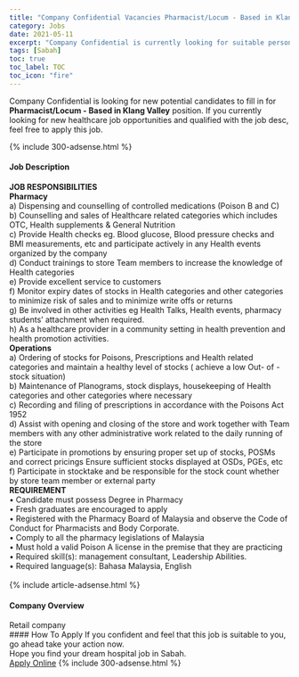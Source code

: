```yaml
---
title: "Company Confidential Vacancies Pharmacist/Locum - Based in Klang Valley" 
category: Jobs 
date: 2021-05-11 
excerpt: "Company Confidential is currently looking for suitable person to fill in the Pharmacist/Locum - Based in Klang Valley which positioned at Sabah" 
tags: [Sabah] 
toc: true 
toc_label: TOC 
toc_icon: "fire" 
--- 
```


<p>Company Confidential is looking for new potential candidates to fill in for <b>Pharmacist/Locum - Based in Klang Valley</b> position. If you currently looking for new healthcare job opportunities and qualified with the job desc, feel free to apply this job.
</p>{% include 300-adsense.html %} 
<div><div><h4>Job Description</h4></div><div><div><span><div><div><strong>JOB RESPONSIBILITIES</strong></div><div><strong>Pharmacy</strong></div><div>a) Dispensing and counselling of controlled medications (Poison B and C)</div><div>b) Counselling and sales of Healthcare related categories which includes OTC, Health supplements &amp; General Nutrition</div><div>c) Provide Health checks eg. Blood glucose, Blood pressure checks and BMI measurements, etc and participate actively in any Health events organized by the company</div><div>d) Conduct trainings to store Team members to increase the knowledge of Health categories</div><div>e) Provide excellent service to customers</div><div>f) Monitor expiry dates of stocks in Health categories and other categories to minimize risk of sales and to minimize write offs or returns</div><div>g) Be involved in other activities eg Health Talks, Health events, pharmacy students&#8217; attachment when required.</div><div>h) As a healthcare provider in a community setting in health prevention and health promotion activities.</div><div><strong>Operations</strong></div><div>a) Ordering of stocks for Poisons, Prescriptions and Health related categories and maintain a healthy level of stocks ( achieve a low Out- of -stock situation)</div><div>b) Maintenance of Planograms, stock displays, housekeeping of Health categories and other categories where necessary</div><div>c) Recording and filing of prescriptions in accordance with the Poisons Act 1952</div><div>d) Assist with opening and closing of the store and work together with Team members with any other administrative work related to the daily running of the store</div><div>e) Participate in promotions by ensuring proper set up of stocks, POSMs and correct pricings Ensure sufficient stocks displayed at OSDs, PGEs, etc</div><div>f) Participate in stocktake and be responsible for the stock count whether by store team member or external party</div><div><strong>REQUIREMENT</strong><div>&#8226; Candidate must possess Degree in Pharmacy</div><div>&#8226; Fresh graduates are encouraged to apply</div><div>&#8226; Registered with the Pharmacy Board of Malaysia and observe the Code of Conduct for Pharmacists and Body Corporate.<br>&#8226; Comply to all the pharmacy legislations of Malaysia<br>&#8226; Must hold a valid Poison A license in the premise that they are practicing<br>&#8226; Required skill(s): management consultant, Leadership Abilities.<br>&#8226; Required language(s): Bahasa Malaysia, English<br>&#160;</div></div></div></span></div></div></div> 
{% include article-adsense.html %} 
<div><div><h4>Company Overview</h4></div><div><div><span><div><div>Retail company</div></div></span></div></div></div> 
#### How To Apply 
If you confident and feel that this job is suitable to you, go ahead take your action now. <br/> 
Hope you find your dream hospital job in Sabah. <br/> 
<a href="https://www.jobstreet.com.my/en/job/pharmacist-locum-based-in-klang-valley-4564419?jobId=jobstreet-my-job-4564419" class="btn btn--warning" target="_blank" rel="nofollow noopenner">Apply Online</a> 
{% include 300-adsense.html %} 